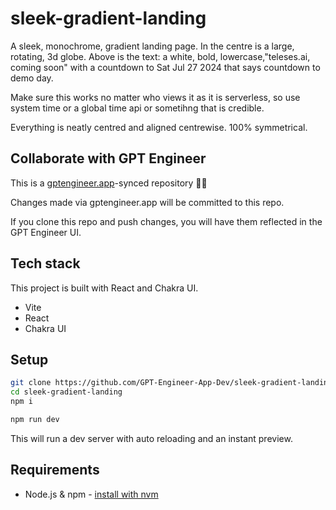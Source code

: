 # sleek-gradient-landing

A sleek, monochrome, gradient landing page. In the centre is a large, rotating, 3d globe. Above is the text: a white, bold, lowercase,"teleses.ai, coming soon" with a countdown to Sat Jul 27 2024 that says countdown to demo day. 

Make sure this works no matter who views it as it is serverless, so use system time or a global time api or sometihng that is credible.

Everything is neatly centred and aligned centrewise. 100% symmetrical.

## Collaborate with GPT Engineer

This is a [gptengineer.app](https://gptengineer.app)-synced repository 🌟🤖

Changes made via gptengineer.app will be committed to this repo.

If you clone this repo and push changes, you will have them reflected in the GPT Engineer UI.

## Tech stack

This project is built with React and Chakra UI.

- Vite
- React
- Chakra UI

## Setup

```sh
git clone https://github.com/GPT-Engineer-App-Dev/sleek-gradient-landing.git
cd sleek-gradient-landing
npm i
```

```sh
npm run dev
```

This will run a dev server with auto reloading and an instant preview.

## Requirements

- Node.js & npm - [install with nvm](https://github.com/nvm-sh/nvm#installing-and-updating)
